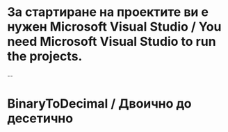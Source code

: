 ﻿# За стартиране на проектите ви е нужен Microsoft Visual Studio / You need Microsoft Visual Studio to run the projects.
--
# BinaryToDecimal / Двоично до десетично